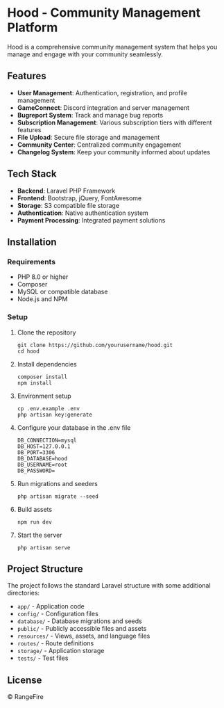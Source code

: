 # Hood - Community Management Platform

Hood is a comprehensive community management system that helps you manage and engage with your community seamlessly.

## Features

- **User Management**: Authentication, registration, and profile management
- **GameConnect**: Discord integration and server management
- **Bugreport System**: Track and manage bug reports
- **Subscription Management**: Various subscription tiers with different features
- **File Upload**: Secure file storage and management
- **Community Center**: Centralized community engagement
- **Changelog System**: Keep your community informed about updates

## Tech Stack

- **Backend**: Laravel PHP Framework
- **Frontend**: Bootstrap, jQuery, FontAwesome
- **Storage**: S3 compatible file storage
- **Authentication**: Native authentication system
- **Payment Processing**: Integrated payment solutions

## Installation

### Requirements

- PHP 8.0 or higher
- Composer
- MySQL or compatible database
- Node.js and NPM

### Setup

1. Clone the repository
   ```
   git clone https://github.com/yourusername/hood.git
   cd hood
   ```

2. Install dependencies
   ```
   composer install
   npm install
   ```

3. Environment setup
   ```
   cp .env.example .env
   php artisan key:generate
   ```

4. Configure your database in the .env file
   ```
   DB_CONNECTION=mysql
   DB_HOST=127.0.0.1
   DB_PORT=3306
   DB_DATABASE=hood
   DB_USERNAME=root
   DB_PASSWORD=
   ```

5. Run migrations and seeders
   ```
   php artisan migrate --seed
   ```

6. Build assets
   ```
   npm run dev
   ```

7. Start the server
   ```
   php artisan serve
   ```

## Project Structure

The project follows the standard Laravel structure with some additional directories:

- `app/` - Application code
- `config/` - Configuration files
- `database/` - Database migrations and seeds
- `public/` - Publicly accessible files and assets
- `resources/` - Views, assets, and language files
- `routes/` - Route definitions
- `storage/` - Application storage
- `tests/` - Test files

## License

© RangeFire
